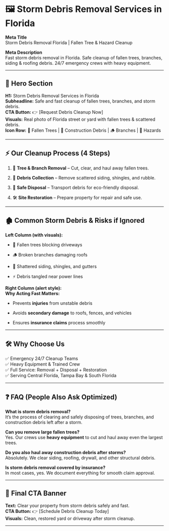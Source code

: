 # **🖼️ Storm Debris Removal Services in Florida**

**Meta Title**  
 Storm Debris Removal Florida | Fallen Tree & Hazard Cleanup

**Meta Description**  
 Fast storm debris removal in Florida. Safe cleanup of fallen trees, branches, siding & roofing debris. 24/7 emergency crews with heavy equipment.

---

## **🦸 Hero Section**

**H1:** Storm Debris Removal Services in Florida  
 **Subheadline:** Safe and fast cleanup of fallen trees, branches, and storm debris.  
 **CTA Button:** 👉 \[Request Debris Cleanup Now\]  
 **Visuals:** Real photo of Florida street or yard with fallen trees & scattered debris.  
 **Icon Row:** 🌳 Fallen Trees | 🧱 Construction Debris | 🪵 Branches | 🚧 Hazards

---

## **⚡ Our Cleanup Process (4 Steps)**

1. 🌳 **Tree & Branch Removal** – Cut, clear, and haul away fallen trees.

2. 🧱 **Debris Collection** – Remove scattered siding, shingles, and rubble.

3. 🚛 **Safe Disposal** – Transport debris for eco-friendly disposal.

4. 🛠️ **Site Restoration** – Prepare property for repair and safe use.

---

## **🏚️ Common Storm Debris & Risks if Ignored**

**Left Column (with visuals):**

* 🌳 Fallen trees blocking driveways

* 🪵 Broken branches damaging roofs

* 🧱 Shattered siding, shingles, and gutters

* ⚡ Debris tangled near power lines

**Right Column (alert style):**  
 **Why Acting Fast Matters:**

* Prevents **injuries** from unstable debris

* Avoids **secondary damage** to roofs, fences, and vehicles

* Ensures **insurance claims** process smoothly

---

## **🛠️ Why Choose Us**

✅ Emergency 24/7 Cleanup Teams  
 ✅ Heavy Equipment & Trained Crew  
 ✅ Full Service: Removal \+ Disposal \+ Restoration  
 ✅ Serving Central Florida, Tampa Bay & South Florida

---

## **❓ FAQ (People Also Ask Optimized)**

**What is storm debris removal?**  
 It’s the process of clearing and safely disposing of trees, branches, and construction debris left after a storm.

**Can you remove large fallen trees?**  
 Yes. Our crews use **heavy equipment** to cut and haul away even the largest trees.

**Do you also haul away construction debris after storms?**  
 Absolutely. We clear siding, roofing, drywall, and other structural debris.

**Is storm debris removal covered by insurance?**  
 In most cases, yes. We document everything for smooth claim approval.

---

## **🏁 Final CTA Banner**

**Text:** Clear your property from storm debris safely and fast.  
 **CTA Button:** 👉 \[Schedule Debris Cleanup Today\]  
 **Visuals:** Clean, restored yard or driveway after storm cleanup.

---

